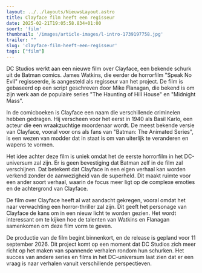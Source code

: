 ```yaml
---
layout: ../../layouts/NieuwsLayout.astro
title: Clayface film heeft een regisseur
date: 2025-02-21T19:05:58.834+01:00
soort: 'film'
thumbnail: '/images/article-images/l-intro-1739197758.jpg'
trailer: ""
slug: 'clayface-film-heeft-een-regisseur'
tags: ["film"]
---
```


DC Studios werkt aan een nieuwe film over Clayface, een bekende schurk uit de
Batman comics. James Watkins, die eerder de horrorfilm "Speak No Evil"
regisseerde, is aangesteld als regisseur van het project. De film is gebaseerd
op een script geschreven door Mike Flanagan, die bekend is om zijn werk aan de
populaire series "The Haunting of Hill House" en "Midnight Mass".

In de comicboeken is Clayface een naam die verschillende criminelen hebben
gedragen. Hij verscheen voor het eerst in 1940 als Basil Karlo, een acteur die
een wraakzuchtige moordenaar wordt. De meest bekende versie van Clayface, vooral
voor ons als fans van "Batman: The Animated Series", is een wezen van modder dat
in staat is om van uiterlijk te veranderen en wapens te vormen.

Het idee achter deze film is uniek omdat het de eerste horrorfilm in het
DC-universum zal zijn. Er is geen bevestiging dat Batman zelf in de film zal
verschijnen. Dat betekent dat Clayface in een eigen verhaal kan worden verkend
zonder de aanwezigheid van de superheld. Dit maakt ruimte voor een ander soort
verhaal, waarin de focus meer ligt op de complexe emoties en de achtergrond van
Clayface.

De film over Clayface heeft al wat aandacht gekregen, vooral omdat het naar
verwachting een horror-thriller zal zijn. Dit geeft het personage van Clayface
de kans om in een nieuw licht te worden gezien. Het wordt interessant om te
kijken hoe de talenten van Watkins en Flanagan samenkomen om deze film vorm te
geven.

De productie van de film begint binnenkort, en de release is gepland voor 11
september 2026. Dit project komt op een moment dat DC Studios zich meer richt op
het maken van spannende verhalen rondom hun schurken. Het succes van andere
series en films in het DC-universum laat zien dat er een vraag is naar verhalen
vanuit verschillende perspectieven.